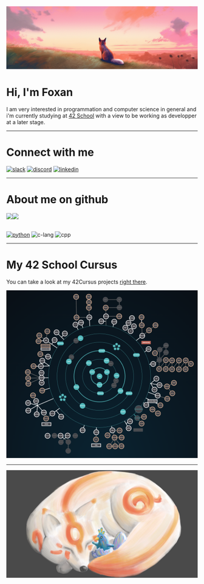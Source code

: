 ![Banner](banner3.png)
---

<h1> Hi, I'm Foxan </h1> I am very interested in programmation and computer science in general and i'm currently studying at <a href="https://42.fr/en/homepage/">42 School<a/> with a view to be working as developper at a later stage.
<br clear="left"/>

---
# Connect with me

[![slack](https://img.shields.io/badge/Slack-4A154B?style=for-the-badge&logo=slack&logoColor=white)](https://42born2code.slack.com/team/U04976ZHCMS)
[![discord](https://img.shields.io/badge/Discord-7289DA?style=for-the-badge&logo=discord&logoColor=white)](https://discordapp.com/users/363780855002300416)
[![linkedin](https://img.shields.io/badge/LinkedIn-0077B5?style=for-the-badge&logo=linkedin&logoColor=white)](https://www.linkedin.com/in/thibaut-unsinger-b07467221)

---
# About me on github

<picture>
  <source
    srcset="https://github-readme-stats.vercel.app/api?username=thefoxan12&show_icons=true&theme=nord"
    media="(prefers-color-scheme: dark)"
  />
  <source
    srcset="https://github-readme-stats.vercel.app/api?username=thefoxan12&show_icons=true"
    media="(prefers-color-scheme: light), (prefers-color-scheme: no-preference)"
  />
  <img align="left" src="https://github-readme-stats.vercel.app/api?username=thefoxan12&show_icons=true" />
</picture>

<picture>
  <source
    srcset="https://github-readme-stats.vercel.app/api/top-langs/?username=thefoxan12&layout=compact&theme=nord"
    media="(prefers-color-scheme: dark)"
  />
  <source
    srcset="https://github-readme-stats.vercel.app/api/top-langs/?username=thefoxan12&layout=compact"
    media="(prefers-color-scheme: light), (prefers-color-scheme: no-preference)"
  />
  <img align="left" src="https://github-readme-stats.vercel.app/api/top-langs/?username=thefoxan12&layout=compact&theme=nord" />
</picture>

<br clear="left">
<br>

[![python](https://img.shields.io/badge/Python-3776AB?style=for-the-badge&logo=python&logoColor=white)](https://www.python.org/)
![c-lang](https://img.shields.io/badge/C-00599C?style=for-the-badge&logo=c&logoColor=white)
![cpp](https://img.shields.io/badge/C%2B%2B-00599C?style=for-the-badge&logo=c%2B%2B&logoColor=white)

---
# My 42 School Cursus

You can take a look at my 42Cursus projects [right there](https://github.com/TheFoxan12/42Projects).

![42Cursus-holy-graph](holy_graph3.png)

---
<img align="left" src="Plume_Foxan_fd.png"/>
